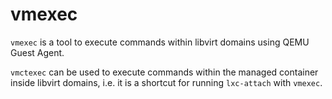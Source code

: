 # vmexec
`vmexec` is a tool to execute commands within libvirt domains using
QEMU Guest Agent.

`vmctexec` can be used to execute commands within the managed container
inside libvirt domains, i.e. it is a shortcut for running `lxc-attach`
with `vmexec`.
